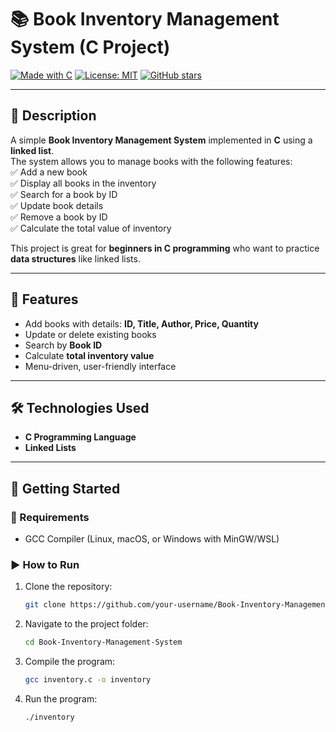 # 📚 Book Inventory Management System (C Project)

[![Made with C](https://img.shields.io/badge/Made%20with-C-blue.svg)](https://en.wikipedia.org/wiki/C_(programming_language))
[![License: MIT](https://img.shields.io/badge/License-MIT-green.svg)](LICENSE)
[![GitHub stars](https://img.shields.io/github/stars/BALAJI-KURAKU/Book-Inventory-Management-System?style=social)](https://github.com/BALAJI-KURAKU/Book-Inventory-Management-System/stargazers)

---

## 📖 Description
A simple **Book Inventory Management System** implemented in **C** using a **linked list**.  
The system allows you to manage books with the following features:  
✅ Add a new book  
✅ Display all books in the inventory  
✅ Search for a book by ID  
✅ Update book details  
✅ Remove a book by ID  
✅ Calculate the total value of inventory  

This project is great for **beginners in C programming** who want to practice **data structures** like linked lists.

---

## 🚀 Features
- Add books with details: **ID, Title, Author, Price, Quantity**
- Update or delete existing books
- Search by **Book ID**
- Calculate **total inventory value**
- Menu-driven, user-friendly interface

---

## 🛠️ Technologies Used
- **C Programming Language**
- **Linked Lists**

---

## 📌 Getting Started

### 🔧 Requirements
- GCC Compiler (Linux, macOS, or Windows with MinGW/WSL)

### ▶️ How to Run
1. Clone the repository:
   ```bash
   git clone https://github.com/your-username/Book-Inventory-Management-System.git
2. Navigate to the project folder:
   ```bash
   cd Book-Inventory-Management-System
3. Compile the program:
   ```bash
   gcc inventory.c -o inventory
4. Run the program:
   ```bash
   ./inventory
